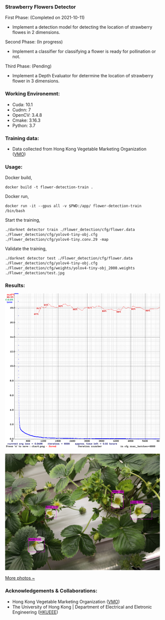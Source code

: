 ### Strawberry Flowers Detector 
First Phase: (Completed on 2021-10-11)
- Implement a detection model for detecting the location of strawberry flowes in 2 dimensions.

Second Phase: (In progress)
- Implement a classifier for classifying a flower is ready for pollination or not.

Third Phase: (Pending)
- Implement a Depth Evaluator for determine the location of strawberry flower in 3 dimensions.   


### Working Environemnt: 
- Cuda: 10.1
- Cudnn: 7
- OpenCV: 3.4.8
- Cmake: 3.16.3
- Python: 3.7 

### Training data: 
- Data collected from Hong Kong Vegetable Marketing Organization ([VMO](https://www.vmo.org/?fbclid=IwAR3Lgiecqcd8clfMTHnLKpwK5ZoIVQzH9yuNOMiBeq5FTi4YQY41U2u-67s)) 

### Usage:
Docker build,
```
docker build -t flower-detection-train .
```
Docker run,
```
docker run -it --gpus all -v $PWD:/app/ flower-detection-train /bin/bash
```

Start the training,
```
./darknet detector train ./Flower_detection/cfg/flower.data ./Flower_detection/cfg/yolov4-tiny-obj.cfg ./Flower_detection/cfg/yolov4-tiny.conv.29 -map
```

Validate the training,
```
./darknet detector test ./Flower_detection/cfg/flower.data ./Flower_detection/cfg/yolov4-tiny-obj.cfg ./Flower_detection/cfg/weights/yolov4-tiny-obj_2000.weights ./Flower_detection/test.jpg
```

### Results:
![map results](results/chart_yolov4-tiny-obj.png)

![Alt text](results/predictions-3.jpg)

[More photos ~](results)

### Acknowledgements & Collaborations:
- Hong Kong Vegetable Marketing Organization ([VMO](https://www.vmo.org/?fbclid=IwAR3Lgiecqcd8clfMTHnLKpwK5ZoIVQzH9yuNOMiBeq5FTi4YQY41U2u-67s)) 
- The University of Hong Kong | Department of Electrical and Eletronic Engineering ([HKUEEE](https://www.eee.hku.hk/))

